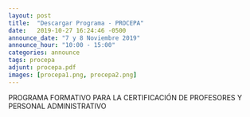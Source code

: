 ```yaml
---
layout: post
title:  "Descargar Programa - PROCEPA"
date:   2019-10-27 16:24:46 -0500
announce_date: "7 y 8 Noviembre 2019"
announce_hour: "10:00 - 15:00"
categories: announce
tags: procepa
adjunt: procepa.pdf
images: [procepa1.png, procepa2.png]
---
```

PROGRAMA FORMATIVO PARA LA
CERTIFICACIÓN DE PROFESORES
Y PERSONAL ADMINISTRATIVO

